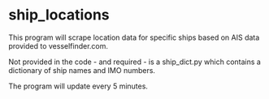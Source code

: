 # ship_locations
This program will scrape location data for specific ships
based on AIS data provided to vesselfinder.com.

Not provided in the code - and required - is a ship_dict.py
which contains a dictionary of ship names and IMO numbers.

The program will update every 5 minutes.
